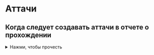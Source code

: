 

# Аттачи

## Когда следует создавать аттачи в отчете о прохождении

<details>
    <summary>Нажми, чтобы прочесть</summary>

</details>